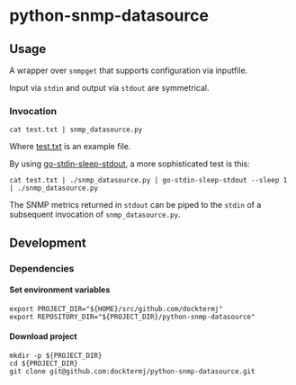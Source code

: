 # python-snmp-datasource

## Usage

A wrapper over `snmpget` that supports configuration via inputfile.

Input via `stdin` and output via `stdout` are symmetrical.

### Invocation

```console
cat test.txt | snmp_datasource.py
```

Where [test.txt](./test.txt) is an example file.


By using [go-stdin-sleep-stdout](https://github.com/docktermj/go-stdin-sleep-stdout),
a more sophisticated test is this:

```console
cat test.txt | ./snmp_datasource.py | go-stdin-sleep-stdout --sleep 1 | ./snmp_datasource.py
```

The SNMP metrics returned in `stdout` can be piped to the `stdin` of a subsequent invocation of `snmp_datasource.py`.

## Development

### Dependencies

#### Set environment variables

```console
export PROJECT_DIR="${HOME}/src/github.com/docktermj"
export REPOSITORY_DIR="${PROJECT_DIR}/python-snmp-datasource"
```

#### Download project

```console
mkdir -p ${PROJECT_DIR}
cd ${PROJECT_DIR}
git clone git@github.com:docktermj/python-snmp-datasource.git
```